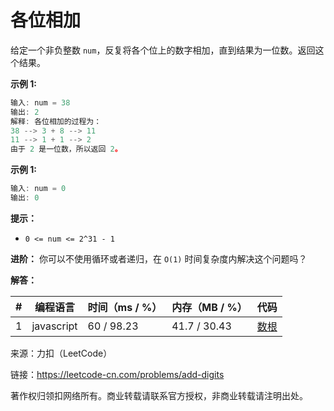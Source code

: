 # 各位相加

给定一个非负整数 `num`，反复将各个位上的数字相加，直到结果为一位数。返回这个结果。

**示例 1:**

``` javascript
输入: num = 38
输出: 2
解释: 各位相加的过程为：
38 --> 3 + 8 --> 11
11 --> 1 + 1 --> 2
由于 2 是一位数，所以返回 2。
```

**示例 1:**

``` javascript
输入: num = 0
输出: 0
```

**提示：**

- `0 <= num <= 2^31 - 1`

**进阶：** 你可以不使用循环或者递归，在 `O(1)` 时间复杂度内解决这个问题吗？

**解答：**

**#**|**编程语言**|**时间（ms / %）**|**内存（MB / %）**|**代码**
--|--|--|--|--
1|javascript|60 / 98.23|41.7 / 30.43|[数根](./javascript/ac_v1.js)

来源：力扣（LeetCode）

链接：https://leetcode-cn.com/problems/add-digits

著作权归领扣网络所有。商业转载请联系官方授权，非商业转载请注明出处。
